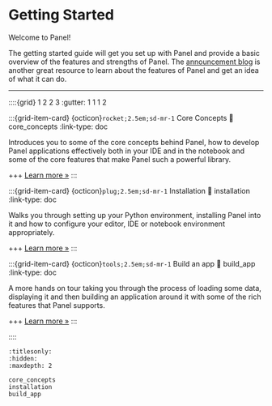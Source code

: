 # Getting Started

Welcome to Panel!

The getting started guide will get you set up with Panel and provide a basic overview of the features and strengths of Panel. The [announcement blog](https://blog.pyviz.org/panel_announcement.html) is another great resource to learn about the features of Panel and get an idea of what it can do.

---

::::{grid} 1 2 2 3
:gutter: 1 1 1 2

:::{grid-item-card} {octicon}`rocket;2.5em;sd-mr-1` Core Concepts
:link: core_concepts
:link-type: doc

Introduces you to some of the core concepts behind Panel, how to develop Panel applications effectively both in your IDE and in the notebook and some of the core features that make Panel such a powerful library.

+++
[Learn more »](core_concepts)
:::

:::{grid-item-card} {octicon}`plug;2.5em;sd-mr-1` Installation
:link: installation
:link-type: doc

Walks you through setting up your Python environment, installing Panel into it and how to configure your editor, IDE or notebook environment appropriately.

+++
[Learn more »](installation.rst)
:::

:::{grid-item-card} {octicon}`tools;2.5em;sd-mr-1` Build an app
:link: build_app
:link-type: doc

A more hands on tour taking you through the process of loading some data, displaying it and then building an application around it with some of the rich features that Panel supports.

+++
[Learn more »](build_app)
:::

::::


```{toctree}
:titlesonly:
:hidden:
:maxdepth: 2

core_concepts
installation
build_app
```

